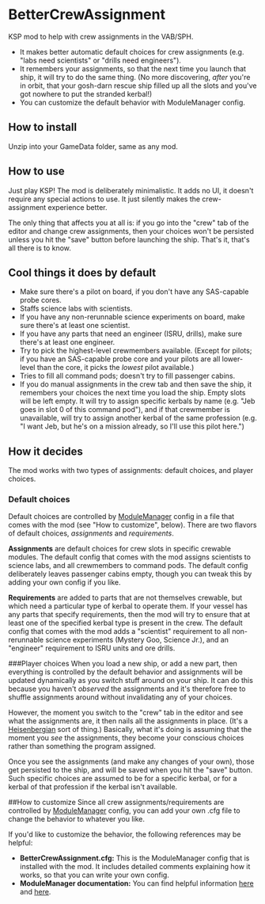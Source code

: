 # BetterCrewAssignment
KSP mod to help with crew assignments in the VAB/SPH.

 * It makes better automatic default choices for crew assignments (e.g. "labs need scientists" or "drills need engineers").
 * It remembers your assignments, so that the next time you launch that ship, it will try to do the same thing.  (No more discovering, *after* you're in orbit, that your gosh-darn rescue ship filled up all the slots and you've got nowhere to put the stranded kerbal!)
 * You can customize the default behavior with ModuleManager config.


## How to install 

Unzip into your GameData folder, same as any mod.


## How to use

Just play KSP!  The mod is deliberately minimalistic.  It adds no UI, it doesn't require any special actions to use.  It just silently makes the crew-assignment experience better.

The only thing that affects you at all is:  if you go into the "crew" tab of the editor and change crew assignments, then your choices won't be persisted unless you hit the "save" button before launching the ship.  That's it, that's all there is to know.


## Cool things it does by default

* Make sure there's a pilot on board, if you don't have any SAS-capable probe cores.
* Staffs science labs with scientists.
* If you have any non-rerunnable science experiments on board, make sure there's at least one scientist.
* If you have any parts that need an engineer (ISRU, drills), make sure there's at least one engineer.
* Try to pick the highest-level crewmembers available. (Except for pilots; if you have an SAS-capable probe core and your pilots are all lower-level than the core, it picks the *lowest* pilot available.)
* Tries to fill all command pods; doesn't try to fill passenger cabins.
* If you do manual assignments in the crew tab and then save the ship, it remembers your choices the next time you load the ship.  Empty slots will be left empty.  It will try to assign specific kerbals by name (e.g. "Jeb goes in slot 0 of this command pod"), and if that crewmember is unavailable, will try to assign another kerbal of the same profession (e.g. "I want Jeb, but he's on a mission already, so I'll use this pilot here.")


## How it decides

The mod works with two types of assignments:  default choices, and player choices.

### Default choices 

Default choices are controlled by [ModuleManager](http://forum.kerbalspaceprogram.com/index.php?/topic/50533-105-module-manager-2613-november-9th-with-more-sha-and-less-bug-upgrade/) config in a file that comes with the mod (see "How to customize", below).  There are two flavors of default choices, *assignments* and *requirements*.

**Assignments** are default choices for crew slots in specific crewable modules.  The default config that comes with the mod assigns scientists to science labs, and all crewmembers to command pods. The default config deliberately leaves passenger cabins empty, though you can tweak this by adding your own config if you like.

**Requirements** are added to parts that are not themselves crewable, but which need a particular type of kerbal to operate them.  If your vessel has any parts that specify requirements, then the mod will try to ensure that at least one of the specified kerbal type is present in the crew. The default config that comes with the mod adds a "scientist" requirement to all non-rerunnable science experiments (Mystery Goo, Science Jr.), and an "engineer" requirement to ISRU units and ore drills.

###Player choices
When you load a new ship, or add a new part, then everything is controlled by the default behavior and assignments will be updated dynamically as you switch stuff around on your ship. It can do this because you haven't *observed* the assignments and it's therefore free to shuffle assignments around without invalidating any of your choices.

However, the moment you switch to the "crew" tab in the editor and see what the assignments are, it then nails all the assignments in place.  (It's a [Heisenbergian](https://en.wikipedia.org/wiki/Observer_effect_%28physics%29) sort of thing.)  Basically, what it's doing is assuming that the moment you *see* the assignments, they become your conscious choices rather than something the program assigned.

Once you see the assignments (and make any changes of your own), those get persisted to the ship, and will be saved when you hit the "save" button.  Such specific choices are assumed to be for a specific kerbal, or for a kerbal of that profession if the kerbal isn't available.


##How to customize
Since all crew assignments/requirements are controlled by [ModuleManager](http://forum.kerbalspaceprogram.com/index.php?/topic/50533-105-module-manager-2613-november-9th-with-more-sha-and-less-bug-upgrade/) config,  you can add your own .cfg file to change the behavior to whatever you like.

If you'd like to customize the behavior, the following references may be helpful:

* **BetterCrewAssignment.cfg:** This is the ModuleManager config that is installed with the mod. It includes detailed comments explaining how it works, so that you can write your own config.
* **ModuleManager documentation:**  You can find helpful information [here](https://github.com/sarbian/ModuleManager/wiki/Module-Manager-Syntax) and [here](https://github.com/sarbian/ModuleManager/wiki/Module-Manager-Handbook).
